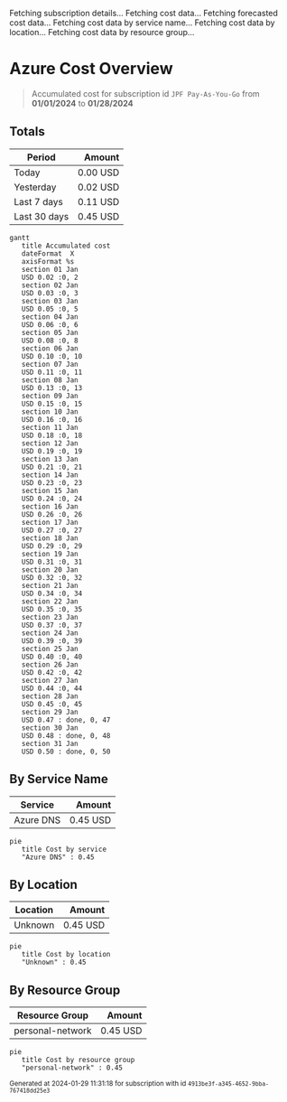 Fetching subscription details...
Fetching cost data...
Fetching forecasted cost data...
Fetching cost data by service name...
Fetching cost data by location...
Fetching cost data by resource group...
# Azure Cost Overview

> Accumulated cost for subscription id `JPF Pay-As-You-Go` from **01/01/2024** to **01/28/2024**

## Totals

|Period|Amount|
|---|---:|
|Today|0.00 USD|
|Yesterday|0.02 USD|
|Last 7 days|0.11 USD|
|Last 30 days|0.45 USD|

```mermaid
gantt
   title Accumulated cost
   dateFormat  X
   axisFormat %s
   section 01 Jan
   USD 0.02 :0, 2
   section 02 Jan
   USD 0.03 :0, 3
   section 03 Jan
   USD 0.05 :0, 5
   section 04 Jan
   USD 0.06 :0, 6
   section 05 Jan
   USD 0.08 :0, 8
   section 06 Jan
   USD 0.10 :0, 10
   section 07 Jan
   USD 0.11 :0, 11
   section 08 Jan
   USD 0.13 :0, 13
   section 09 Jan
   USD 0.15 :0, 15
   section 10 Jan
   USD 0.16 :0, 16
   section 11 Jan
   USD 0.18 :0, 18
   section 12 Jan
   USD 0.19 :0, 19
   section 13 Jan
   USD 0.21 :0, 21
   section 14 Jan
   USD 0.23 :0, 23
   section 15 Jan
   USD 0.24 :0, 24
   section 16 Jan
   USD 0.26 :0, 26
   section 17 Jan
   USD 0.27 :0, 27
   section 18 Jan
   USD 0.29 :0, 29
   section 19 Jan
   USD 0.31 :0, 31
   section 20 Jan
   USD 0.32 :0, 32
   section 21 Jan
   USD 0.34 :0, 34
   section 22 Jan
   USD 0.35 :0, 35
   section 23 Jan
   USD 0.37 :0, 37
   section 24 Jan
   USD 0.39 :0, 39
   section 25 Jan
   USD 0.40 :0, 40
   section 26 Jan
   USD 0.42 :0, 42
   section 27 Jan
   USD 0.44 :0, 44
   section 28 Jan
   USD 0.45 :0, 45
   section 29 Jan
   USD 0.47 : done, 0, 47
   section 30 Jan
   USD 0.48 : done, 0, 48
   section 31 Jan
   USD 0.50 : done, 0, 50
```

## By Service Name

|Service|Amount|
|---|---:|
|Azure DNS|0.45 USD|

```mermaid
pie
   title Cost by service
   "Azure DNS" : 0.45
```

## By Location

|Location|Amount|
|---|---:|
|Unknown|0.45 USD|

```mermaid
pie
   title Cost by location
   "Unknown" : 0.45
```

## By Resource Group

|Resource Group|Amount|
|---|---:|
|personal-network|0.45 USD|

```mermaid
pie
   title Cost by resource group
   "personal-network" : 0.45
```

<sup>Generated at 2024-01-29 11:31:18 for subscription with id `4913be3f-a345-4652-9bba-767418dd25e3`</sup>
